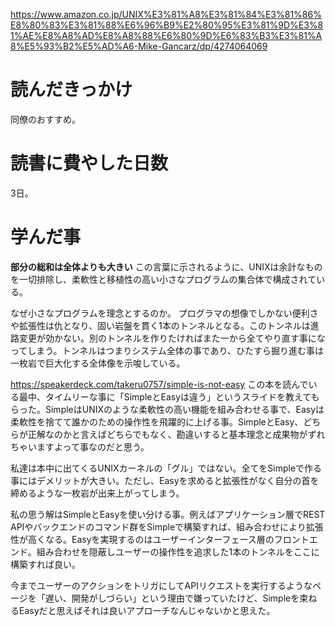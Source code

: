 https://www.amazon.co.jp/UNIX%E3%81%A8%E3%81%84%E3%81%86%E8%80%83%E3%81%88%E6%96%B9%E2%80%95%E3%81%9D%E3%81%AE%E8%A8%AD%E8%A8%88%E6%80%9D%E6%83%B3%E3%81%A8%E5%93%B2%E5%AD%A6-Mike-Gancarz/dp/4274064069

# 読んだきっかけ

同僚のおすすめ。

# 読書に費やした日数

3日。

# 学んだ事

**部分の総和は全体よりも大きい**
この言葉に示されるように、UNIXは余計なものを一切排除し、柔軟性と移植性の高い小さなプログラムの集合体で構成されている。

なぜ小さなプログラムを理念とするのか。
プログラマの想像でしかない便利さや拡張性は仇となり、固い岩盤を貫く1本のトンネルとなる。このトンネルは進路変更が効かない。別のトンネルを作りたければまた一から全てやり直す事になってしまう。トンネルはつまりシステム全体の事であり、ひたすら掘り進む事は一枚岩で巨大化する全体像を示唆している。

https://speakerdeck.com/takeru0757/simple-is-not-easy
この本を読んでいる最中、タイムリーな事に「SimpleとEasyは違う」というスライドを教えてもらった。SimpleはUNIXのような柔軟性の高い機能を組み合わせる事で、Easyは柔軟性を捨てて誰かのための操作性を飛躍的に上げる事。SimpleとEasy、どちらが正解なのかと言えばどちらでもなく、勘違いすると基本理念と成果物がずれちゃいますよって事なのだと思う。

私達は本中に出てくるUNIXカーネルの「グル」ではない。全てをSimpleで作る事にはデメリットが大きい。ただし、Easyを求めると拡張性がなく自分の首を締めるような一枚岩が出来上がってしまう。

私の思う解はSimpleとEasyを使い分ける事。例えばアプリケーション層でREST APIやバックエンドのコマンド群をSimpleで構築すれば、組み合わせにより拡張性が高くなる。Easyを実現するのはユーザーインターフェース層のフロントエンド。組み合わせを隠蔽しユーザーの操作性を追求した1本のトンネルをここに構築すれば良い。

今までユーザーのアクションをトリガにしてAPIリクエストを実行するようなページを「遅い、開発がしづらい」という理由で嫌っていたけど、Simpleを束ねるEasyだと思えばそれは良いアプローチなんじゃないかと思えた。
